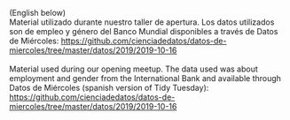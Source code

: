 (English below) <br>
Material utilizado durante nuestro taller de apertura. Los datos utilizados son de empleo y género del Banco Mundial disponibles
a través de Datos de Miércoles: <https://github.com/cienciadedatos/datos-de-miercoles/tree/master/datos/2019/2019-10-16> <br>
<br>
Material used during our opening meetup. The data used was about employment and gender from the International Bank and available 
through Datos de Miércoles (spanish version of Tidy Tuesday): <https://github.com/cienciadedatos/datos-de-miercoles/tree/master/datos/2019/2019-10-16> 
